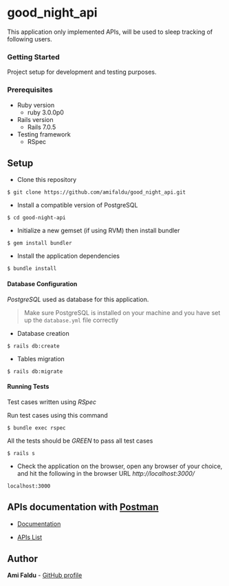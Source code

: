 # good_night_api
This application only implemented APIs, will be used to sleep tracking of following users.
### Getting Started
Project setup for development and testing purposes.
### Prerequisites
* Ruby version
  - ruby 3.0.0p0
* Rails version
  - Rails 7.0.5
* Testing framework
  - RSpec
## Setup
- Clone this repository
```
$ git clone https://github.com/amifaldu/good_night_api.git
```
- Install a compatible version of PostgreSQL
```
$ cd good-night-api
```
- Initialize a new gemset (if using RVM) then install bundler
```
$ gem install bundler
```
- Install the application dependencies
```
$ bundle install
```
#### Database Configuration
*PostgreSQL* used as database for this application.
> Make sure PostgreSQL is installed on your machine and you have set up the  `database.yml` file correctly

- Database creation
```
$ rails db:create
```
- Tables migration
```
$ rails db:migrate
```

#### Running Tests

Test cases written using *RSpec*

Run test cases using this command

```
$ bundle exec rspec
```

All the tests should be *GREEN* to pass all test cases
```
$ rails s
```

- Check the application on the browser, open any browser of your choice, and hit the following in the browser URL *http://localhost:3000/*


```
localhost:3000
```
## APIs documentation with [Postman](https://www.postman.com/)

- [Documentation](https://www.postman.com/amifaldu/workspace/good-night-demo/collection/1224355-1df93337-c86b-4da8-9451-6a4cb1895d9e?action=share&creator=1224355)

- [APIs List](https://github.com/amifaldu/good_night_api/wiki/API-LIST)



## Author

**Ami Faldu** - [GitHub profile](https://github.com/amifaldu)
